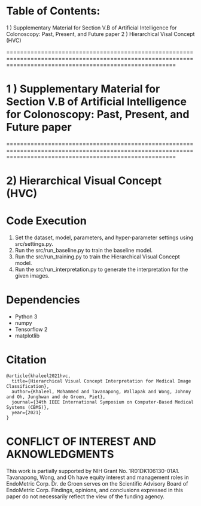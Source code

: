 # Table of Contents:
1 ) Supplementary Material for Section V.B of Artificial Intelligence for Colonoscopy: Past, Present, and Future paper 
2 ) Hierarchical Visal Concept (HVC)

=============================================================================================================================================================


# 1 ) Supplementary Material for Section V.B of Artificial Intelligence for Colonoscopy: Past, Present, and Future paper 



=============================================================================================================================================================

# 2) Hierarchical Visual Concept (HVC)

# Code Execution
1. Set the dataset, model, parameters, and hyper-parameter settings using src/settings.py.
2. Run the src/run_baseline.py to train the baseline model.
3. Run the src/run_training.py to train the Hierarchical Visual Concept model.
4. Run the src/run_interpretation.py to generate the interpretation for the given images.


# Dependencies
- Python 3
- numpy
- Tensorflow 2
- matplotlib


# Citation

```
@article{khaleel2021hvc,
  title={Hierarchical Visual Concept Interpretation for Medical Image Classification},
  author={Khaleel, Mohammed and Tavanapong, Wallapak and Wong, Johnny and Oh, Junghwan and de Groen, Piet},
  journal={34th IEEE International Symposium on Computer-Based Medical Systems (CBMS)},
  year={2021}
}
```



# CONFLICT OF INTEREST AND AKNOWLEDGMENTS
This work is partially supported by NIH Grant No. 1R01DK106130-01A1. Tavanapong, Wong, and Oh have equity interest and management roles in EndoMetric Corp. Dr. de Groen serves on the Scientific Advisory Board of EndoMetric Corp. Findings, opinions, and conclusions expressed in this paper do not necessarily reflect the view of the funding agency.
